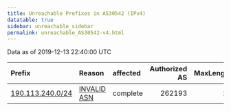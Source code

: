```yaml
---
title: Unreachable Prefixes in AS30542 (IPv4)
datatable: true
sidebar: unreachable_sidebar
permalink: unreachable_AS30542-v4.html
---
```


Data as of 2019-12-13 22:40:00 UTC


<div class="datatable-begin"></div>

| Prefix                                                     | Reason                                                                                                  | affected   |   Authorized AS |   MaxLength | Anchor                                         |   unreachable /24s |
|:-----------------------------------------------------------|:--------------------------------------------------------------------------------------------------------|:-----------|----------------:|------------:|:-----------------------------------------------|-------------------:|
| [190.113.240.0/24](https://stat.ripe.net/190.113.240.0/24) | [INVALID ASN](https://rpki-validator.ripe.net/announcement-preview?asn=AS30542&prefix=190.113.240.0/24) | complete   |          262193 |          22 | [LACNIC](unreachable_LACNIC_RPKI_Root-v4.html) |                  1 |

<div class="datatable-end"></div>